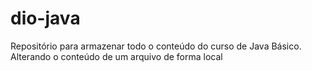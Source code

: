 # dio-java
Repositório para armazenar todo o conteúdo do curso de Java Básico.
Alterando o conteúdo de um arquivo de forma local
